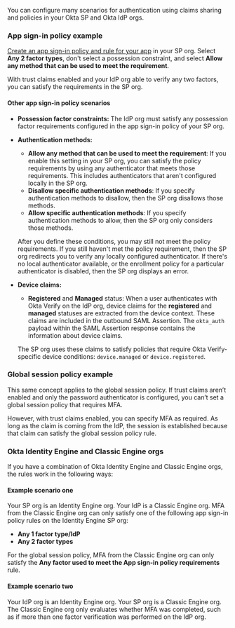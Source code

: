 You can configure many scenarios for authentication using claims sharing and policies in your Okta SP and Okta IdP orgs.

### App sign-in policy example

[Create an app sign-in policy and rule for your app](https://help.okta.com/okta_help.htm?type=oie&id=ext-create-auth-policy) in your SP org. Select **Any 2 factor types**, don't select a possession constraint, and select **Allow any method that can be used to meet the requirement**.

With trust claims enabled and your IdP org able to verify any two factors, you can satisfy the requirements in the SP org.

#### Other app sign-in policy scenarios

* **Possession factor constraints:** The IdP org must satisfy any possession factor requirements configured in the app sign-in policy of your SP org.

* **Authentication methods:**
  * **Allow any method that can be used to meet the requirement**: If you enable this setting in your SP org, you can satisfy the policy requirements by using any authenticator that meets those requirements. This includes authenticators that aren't configured locally in the SP org.
  * **Disallow specific authentication methods**: If you specify authentication methods to disallow, then the SP org disallows those methods.
  * **Allow specific authentication methods**: If you specify authentication methods to allow, then the SP org only considers those methods.

  After you define these conditions, you may still not meet the policy requirements. If you still haven't met the policy requirement, then the SP org redirects you to verify any locally configured authenticator. If there's no local authenticator available, or the enrollment policy for a particular authenticator is disabled, then the SP org displays an error.

* **Device claims:**
  * **Registered** and **Managed** status: When a user authenticates with Okta Verify on the IdP org, device claims for the **registered** and **managed** statuses are extracted from the device context. These claims are included in the outbound SAML Assertion. The `okta_auth` payload within the SAML Assertion response contains the information about device claims.

  The SP org uses these claims to satisfy policies that require Okta Verify-specific device conditions: `device.managed` or `device.registered`.

### Global session policy example

This same concept applies to the global session policy. If trust claims aren’t enabled and only the password authenticator is configured, you can’t set a global session policy that requires MFA.

However, with trust claims enabled, you can specify MFA as required. As long as the claim is coming from the IdP, the session is established because that claim can satisfy the global session policy rule.

### Okta Identity Engine and Classic Engine orgs

If you have a combination of Okta Identity Engine and Classic Engine orgs, the rules work in the following ways:

#### Example scenario one

Your SP org is an Identity Engine org. Your IdP is a Classic Engine org. MFA from the Classic Engine org can only satisfy one of the following app sign-in policy rules on the Identity Engine SP org:

* **Any 1 factor type/IdP**
* **Any 2 factor types**

For the global session policy, MFA from the Classic Engine org can only satisfy the **Any factor used to meet the App sign-in policy requirements** rule.

#### Example scenario two

Your IdP org is an Identity Engine org. Your SP org is a Classic Engine org. The Classic Engine org only evaluates whether MFA was completed, such as if more than one factor verification was performed on the IdP org.
